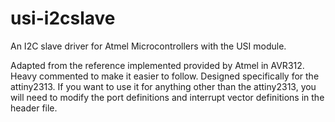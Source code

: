 # usi-i2cslave
An I2C slave driver for Atmel Microcontrollers with the USI module.

Adapted from the reference implemented provided by Atmel in AVR312. Heavy commented to make it easier to follow. Designed specifically for the attiny2313. If you want to use it for anything other than the attiny2313, you will need to modify the port definitions and interrupt vector definitions in the header file.
